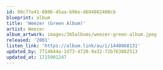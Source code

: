```yaml
---
id: 99c77e41-0806-45aa-b96e-d694802400cb
blueprint: album
title: 'Weezer (Green Album)'
artist: Weezer
album_artwork: images/365albums/weezer-green-album.jpeg
released: '2001'
listen_link: 'https://album.link/au/i/1440868131'
updated_by: 7714844a-1d73-4720-9a32-72b763882513
updated_at: 1715901247
---
```

